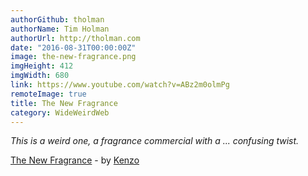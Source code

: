 ```yaml
---
authorGithub: tholman
authorName: Tim Holman
authorUrl: http://tholman.com
date: "2016-08-31T00:00:00Z"
image: the-new-fragrance.png
imgHeight: 412
imgWidth: 680
link: https://www.youtube.com/watch?v=ABz2m0olmPg
remoteImage: true
title: The New Fragrance
category: WideWeirdWeb
---
```


_This is a weird one, a fragrance commercial with a ... confusing twist._

[The New Fragrance](https://www.youtube.com/watch?v=ABz2m0olmPg) - by [Kenzo](https://www.kenzo.com)
